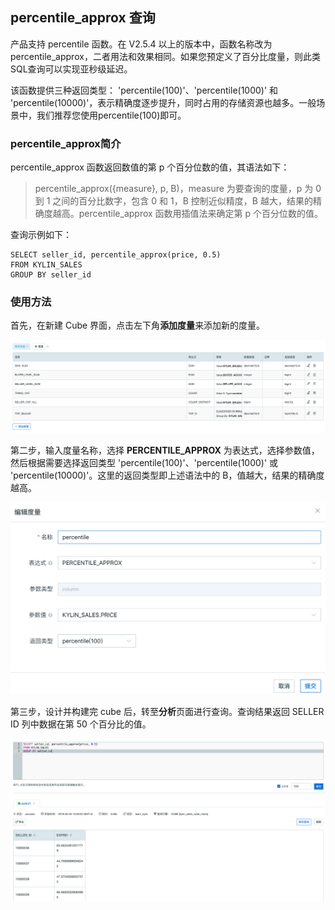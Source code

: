 ## percentile_approx 查询

产品支持 percentile 函数。在 V2.5.4 以上的版本中，函数名称改为 percentile_approx，二者用法和效果相同。如果您预定义了百分比度量，则此类SQL查询可以实现亚秒级延迟。

该函数提供三种返回类型： 'percentile(100)'、'percentile(1000)' 和 'percentile(10000)'，表示精确度逐步提升，同时占用的存储资源也越多。一般场景中，我们推荐您使用percentile(100)即可。

### percentile_approx简介

percentile_approx 函数返回数值的第 p 个百分位数的值，其语法如下：

> percentile_approx({measure}, p, B)，measure 为要查询的度量，p 为 0 到 1 之间的百分比数字，包含 0 和 1，B 控制近似精度，B 越大，结果的精确度越高。percentile_approx 函数用插值法来确定第 p 个百分位数的值。
>

查询示例如下：

```
SELECT seller_id, percentile_approx(price, 0.5)
FROM KYLIN_SALES
GROUP BY seller_id
```

### 使用方法

首先，在新建 Cube 界面，点击左下角**添加度量**来添加新的度量。

![添加度量页面](images/percentile_approximate/1.cn.png)

第二步，输入度量名称，选择 **PERCENTILE_APPROX** 为表达式，选择参数值，然后根据需要选择返回类型 'percentile(100)'、'percentile(1000)' 或 'percentile(10000)'。这里的返回类型即上述语法中的 B，值越大，结果的精确度越高。

![添加度量页面](images/percentile_approximate/return_type.cn.png)

第三步，设计并构建完 cube 后，转至**分析**页面进行查询。查询结果返回 SELLER ID 列中数据在第 50 个百分比的值。

![SQL 查询](images/percentile_approximate/cube_query.cn.png)
